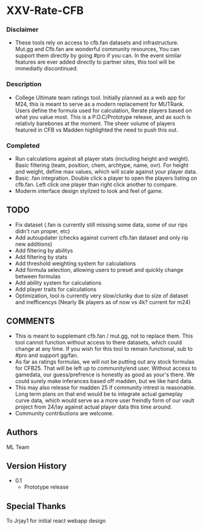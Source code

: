 # XXV-Rate-CFB


### Disclaimer

* These tools rely on access to cfb.fan datasets and infrastructure. Mut.gg and Cfb.fan are wonderful community resources, You can support them directly by going #pro if you can. In the event similar features are ever added directly to partner sites, this tool will be immediatly discontinued. 

### Description

* College Ultimate team ratings tool. Initially planned as a web app for M24, this is meant to serve as a modern replacement for MUTRank. Users define the formula used for calculation, Rerate players based on what you value most. This is a P.O.C/Prototype release, and as such is relativly barebones at the moment. The sheer volume of players featured in CFB vs Madden highlighted the need to push this out.


### Completed

* Run calculations against all player stats (including height and weight). Basic filtering (team, position, chem, archtype, name, ovr). For height and weight, define max values, which will scale against your player data.
* Basic .fan integration. Double click a player to open the players listing on cfb.fan. Left click one player than right click another to compare.
* Moderm interface design styilzed to look and feel of game.

## TODO

* Fix dataset (.fan is currently still missing some data, some of our rips didn't run proper, etc)
* Add autoupdater (checks against current cfb.fan dataset and only rip new additions)
* Add filtering by abilitys
* Add filtering by stats
* Add threshold weighting system for calculations
* Add formula selection, allowing users to preset and quickly change between formulas
* Add ability system for calculations
* Add player traits for calculations
* Optimization, tool is currently very slow/clunky due to size of dataset and inefficencys (Nearly 8k players as of now vs 4k? current for m24)

## COMMENTS 
* This is meant to supplemant cfb.fan / mut.gg, not to replace them. This tool cannot function without access to there datasets, which could change at any time. If you wish for this tool to remain functional, sub to #pro and support gg/fan.
* As far as ratings formulas, we will not be putting out any stock formulas for CFB25. That will be left up to community/end user. Without access to gamedata, our guess/prefrence is honestly as good as your's there. We could surely make inferances based off madden, but we like hard data.
* This may also release for madden 25 if community intrest is reasonable. Long term plans on that end would be to integrate actual gameplay curve data, which would serve as a more user freindly form of our vault project from 24/lay against actual player data this time around.
* Community contributions are welcome.

## Authors
ML Team

## Version History
* 0.1
    * Prototype release

## Special Thanks
To Jrjay1 for initial react webapp design

